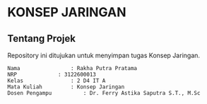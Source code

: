 # KONSEP JARINGAN
## Tentang Projek
Repository ini ditujukan untuk menyimpan tugas Konsep Jaringan.

    Nama		        : Rakha Putra Pratama
    NRP		        : 3122600013
    Kelas		        : 2 D4 IT A
    Mata Kuliah	        : Konsep Jaringan
    Dosen Pengampu	        : Dr. Ferry Astika Saputra S.T., M.Sc